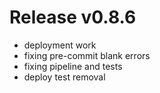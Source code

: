 # Release v0.8.6

- deployment work
- fixing pre-commit blank errors
- fixing pipeline and tests
- deploy test removal
